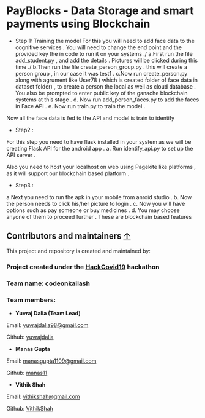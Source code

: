 # PayBlocks - Data Storage and smart payments using Blockchain

- Step 1: Training the model 
For this you will need to add face data to the cognitive services . You will need to change the end point and the provided key the in code to run it on your systems ./
a.First run the file add_student.py , and add the details . Pictures will be clicked during this time ./
b.Then run the file create_person_group.py . this will create a person group , in our case it was test1 . 
c.Now run create_person.py along with agrument like User78 ( which is created folder of face data in dataset folder) , to create a person the local as well as cloud database . You also be prompted to enter public key of the ganache blockchain systems at this stage .
d. Now run add_person_faces.py to add the faces in Face API . 
e. Now run train.py to train the model .

Now all the face data is fed to the API and model is train to identify 

- Step2 : 


For this step you need to have flask installed in your system as we will be creating Flask API for the android app .
a. Run identify_api.py to set up the API server . 

Also you need to host your localhost on web using Pagekite like platforms , as it will support our blockchain based platform . 


- Step3 :

a.Next you need to run the apk in your mobile from anroid studio . 
b. Now the person needs to click his/her picture to login .
c. Now you will have options such as pay someone or buy medicines . 
d. You may choose anyone of them to proceed further . These are blockchain based features 


## Contributors and maintainers [&uarr;](#contents)

This project and repository is created and maintained by:

### Project created under the [HackCovid19](https://hackcovid19.devfolio.co) hackathon

### Team name: codeonkailash
### Team members:

* **Yuvraj Dalia (Team Lead)**

 Email: yuvrajdalia98@gmail.com
    
 Github: [yuvrajdalia](https://github.com/yuvrajdalia)

* **Manas Gupta**

 Email: manasgupta1109@gmail.com
    
 Github: [manas11](https://github.com/manas11)
    
* **Vithik Shah**

 Email: vithikshah@gmail.com
    
 Github: [VithikShah](https://github.com/VithikShah)

